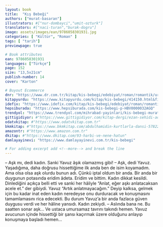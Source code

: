 ```yaml
---
layout: book
title:  "Kış Bebeği"
authors: ["murat-basaran"]
illustrators: #["nur-dombayci","umit-ozturk"]
translators: #["naci-turan","burak-dogru"]
image: assets/images/ean/9786058301931.jpg
categories: [ "Kültür", "Roman" ]
tags: [ "tarih"]
previewpage: true

# Book attributes
ean: 9786058301931
languages: ["Türkçe"]
page: 152
size: "13,5x21cm"
publish-number: 14
cover: "Karton"

# Buyout Ecommerce
dnr: "https://www.dr.com.tr/kitap/kis-bebegi/edebiyat/roman/romantik/urunno=0001688626001"
kitapyurdu: "https://www.kitapyurdu.com/kitap/kis-bebegi/414150.html&filter_name=KI%C5%9E+BEBE%C4%9E%C4%B0"
idefix: "https://www.idefix.com/kitap/kis-bebegi/edebiyat/roman/romantik/urunno=0001688626001"
hepsiburada: "https://www.hepsiburada.com/kis-bebegi-p-HBV0000032AGQ"
trendyol: "https://www.trendyol.com/mihrabad-yayinlari/kis-bebegi-murat-basaran-p-3394760"
gittigidiyor: #"https://www.gittigidiyor.com/kitap-dergi/ezan-sehidi-adnan-menderes_pdp_732728793"
odatvkitap: #"https://www.odatvkitap.com.tr"
bkmkitap: #"https://www.bkmkitap.com/abdulhamidin-kurtlarla-dansi-578226"
amazontr: #"https://www.amazon.com.tr"
dkitap: #"https://www.dkitap.com/93-harbi-ve-nene-hatun"
damlayayinevi: "https://www.damlayayinevi.com.tr/kis-bebegi"

# For adding excerpt add <!--more--> and break the line
---
```

– Aşk mı, dedi kadın. Sanki Yavuz âşık olamazmış gibi!
– Aşk, dedi Yavuz. Yaşadığıma, daha doğrusu hissettiğime ilk anda ben de isim koyamadım. Ama olsa olsa aşk olurdu bunun adı. Çünkü iptal oldum bir anda. Bir anda bir duygunun potasında eridim âdeta. Eridim ve bittim. Kadın dikkat kesildi. Dinlediğini açıkça belli etti ve sanki her hâliyle “Anlat, eğer aşkı anlatacaksan acele et.” der gibiydi. Yavuz “Artık anlatmayacağım.” Deyip kalksa, gelmek için bu kadar inat eden kadın neredeyse onu durduracak ve konuşmasını tamamlamasını rica edecekti. Bu durum Yavuz’a bir anda fazlaca güven duygusu verdi ve her hâline yansıdı.
Kadın zekiydi.
– Aslında bana ne. Bu saatten sonar aşk… Ve ustaca umursamaz tavrını takındı hemen. Yavuz avucunun içinde hissettiği bir şansı kaçırmak üzere olduğunu anlayıp konuşmaya başladı hemen…
<!--more--> 
